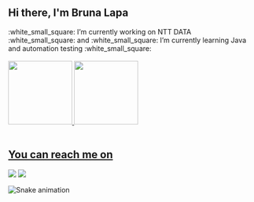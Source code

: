 ## Hi there, I'm Bruna Lapa

<div>
  :white_small_square: I’m currently working on NTT DATA :white_small_square:	and :white_small_square: I’m currently learning Java and automation testing :white_small_square:
</div><br>

<div>
  <a href="https://github.com/lapabruna">
  <img height="130em" src="https://github-readme-stats.vercel.app/api?username=lapabruna&show_icons=true&theme=dracula&include_all_commits=true&count_private=true"/>
  <img height="130em" src="https://github-readme-stats.vercel.app/api/top-langs/?username=lapabruna&layout=compact&langs_count=16&theme=dracula"/>
</div><br>

 ## You can reach me on

  <div>
    <a href="https://instagram.com/lapabruna" target="_blank"><img src="https://img.shields.io/badge/-Instagram-%23E4405F?style=for-the-badge&logo=instagram&logoColor=white" target="_blank"></a>
   <a href="https://www.linkedin.com/in/lapabruna/" target="_blank"><img src="https://img.shields.io/badge/-LinkedIn-%230077B5?style=for-the-badge&logo=linkedin&logoColor=white" target="_blank"></a>

  ![Snake animation](https://github.com/lapabruna/lapabruna/blob/output/github-contribution-grid-snake.svg)
 </div>
